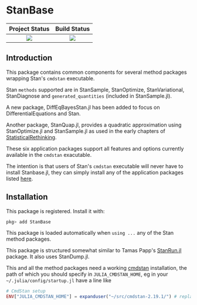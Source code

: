 # StanBase

| **Project Status**          |  **Build Status** |
|:---------------------------:|:-----------------:|
|![][project-status-img] | ![][CI-build] |

[docs-dev-img]: https://img.shields.io/badge/docs-dev-blue.svg
[docs-dev-url]: https://stanjulia.github.io/StanBase.jl/latest

[docs-stable-img]: https://img.shields.io/badge/docs-stable-blue.svg
[docs-stable-url]: https://stanjulia.github.io/StanBase.jl/stable

[CI-build]: https://github.com/stanjulia/StanBase.jl/workflows/CI/badge.svg?branch=master

[issues-url]: https://github.com/stanjulia/StanBase.jl/issues

[project-status-img]: https://img.shields.io/badge/lifecycle-wip-orange.svg

## Introduction

This package contains common components for several method packages wrapping Stan's `cmdstan` executable. 

Stan `methods` supported are in StanSample, StanOptimize, StanVariational, StanDiagnose and `generated_quantities` (included in StanSample.jl). 

A new package, DiffEqBayesStan.jl has been added to focus on DifferentialEquations and Stan.

Another package, StanQuap.jl, provides a quadratic approximation using StanOptimize.jl and StanSample.jl as used in the early chapters of [StatisticalRethinking](https://github.com/StatisticalRethinkingJulia).

These six application packages support all features and options currently available in the `cmdstan` exacutable.

The intention is that users of Stan's `cmdstan` executable will never have to install Stanbase.jl, they can simply install any of the application packages listed [here](https://github.com/StanJulia). 

## Installation

This package is registered. Install it with:
```Julia
pkg> add StanBase
```

This package is loaded automatically when `using ...` any of the Stan method packages.

This package is structured somewhat similar to Tamas Papp's [StanRun.jl](https://github.com/tpapp/StanRun.jl) package. It also uses StanDump.jl. 

This and all the method packages need a working [cmdstan](https://mc-stan.org/users/interfaces/cmdstan.html) installation, the path of which you should specify in `JULIA_CMDSTAN_HOME`, eg in your `~/.julia/config/startup.jl` have a line like
```julia
# CmdStan setup
ENV["JULIA_CMDSTAN_HOME"] = expanduser("~/src/cmdstan-2.19.1/") # replace with your path
```
